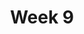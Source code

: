 ---
    title: Week 9
    weekNumber: 9
    days:
      - date: 2021-11-22
        events:
          "**LEC 25**{: .label .label-lecture } Prediction and Correlation":
            "[CIT 15.1-15.2](https://inferentialthinking.com/chapters/15/Prediction.html)"
          "**DIS 9**{: .label .label-disc } In-Person Discussion":
      - date: 2021-11-23
        events:
          "**HW 7**{: .label .label-hw } **Center, Spread, and Confidence Intervals (due 11/23)**":
      - date: 2021-11-24
        events:
          "**LEC 26**{: .label .label-lecture } Regression and Least Squares":
            "[CIT 15.2-15.3](https://inferentialthinking.com/chapters/15/2/Regression_Line.html)"
      - date: 2021-11-26
        events:
          "N/A (Thanksgiving)":
      - date: 2021-11-27
        events:
          "**LAB 8**{: .label .label-lab } **Regression (due 11/27)**":
---